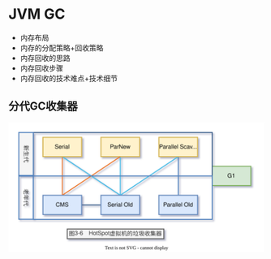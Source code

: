 # JVM GC

- 内存布局
- 内存的分配策略+回收策略
- 内存回收的思路
- 内存回收步骤
- 内存回收的技术难点+技术细节

## 分代GC收集器

![chapter-03-6.drawio.svg](./images/chapter-03-6.drawio.svg)
